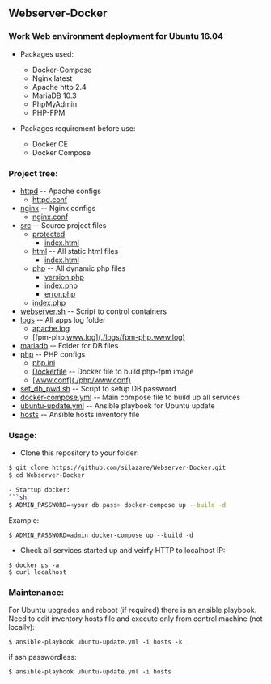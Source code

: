 ## Webserver-Docker
### Work Web environment deployment for Ubuntu 16.04

- Packages used:
  - Docker-Compose
  - Nginx latest
  - Apache http 2.4
  - MariaDB 10.3
  - PhpMyAdmin
  - PHP-FPM

- Packages requirement before use:
  - Docker CE
  - Docker Compose

### Project tree:

 * [httpd](./httpd)				-- Apache configs
   * [httpd.conf](./httpd/httpd.conf)
 * [nginx](./nginx)				-- Nginx configs
   * [nginx.conf](./nginx/nginx.conf)
 * [src](./src)					-- Source project files
   * [protected](./src/protected)
     * [index.html](./src/protected/index.html)
   * [html](./src/html)				-- All static html files
     * [index.html](./src/html/index.html)
   * [php](./src/php)				-- All dynamic php files
     * [version.php](./src/php/version.php)
     * [index.php](./src/php/index.php)
     * [error.php](./src/php/error.php)
   * [index.php](./src/index.php)
 * [webserver.sh](./webserver.sh)		-- Script to control containers
 * [logs](./logs)				-- All apps log folder
   * [apache.log](./logs/apache.log)
   * [fpm-php.www.log](./logs/fpm-php.www.log)
 * [mariadb](./mariadb)				-- Folder for DB files
 * [php](./php)					-- PHP configs
   * [php.ini](./php/php.ini)
   * [Dockerfile](./php/Dockerfile)		-- Docker file to build php-fpm image
   * [www.conf](./php/www.conf)
 * [set_db_pwd.sh](./set_db_pwd.sh)		-- Script to setup DB password
 * [docker-compose.yml](./docker-compose.yml)	-- Main compose file to build up all services
 * [ubuntu-update.yml](./ubuntu-update.yml)  -- Ansible playbook for Ubuntu update
 * [hosts](./hosts)  -- Ansible hosts inventory file

### Usage:

- Clone this repository to your folder:
```sh
$ git clone https://github.com/silazare/Webserver-Docker.git
$ cd Webserver-Docker

- Startup docker:
```sh
$ ADMIN_PASSWORD=<your db pass> docker-compose up --build -d
```
Example:
```
$ ADMIN_PASSWORD=admin docker-compose up --build -d 
```

- Check all services started up and veirfy HTTP to localhost IP:
```
$ docker ps -a
$ curl localhost
```

### Maintenance:

For Ubuntu upgrades and reboot (if required) there is an ansible playbook.
Need to edit inventory hosts file and execute only from control machine (not locally):
```
$ ansible-playbook ubuntu-update.yml -i hosts -k
```
if ssh passwordless:
```
$ ansible-playbook ubuntu-update.yml -i hosts
```

